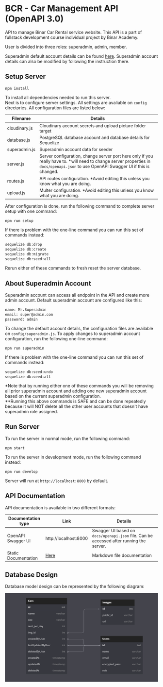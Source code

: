 # BCR - Car Management API (OpenAPI 3.0)

API to manage Binar Car Rental service website. This API is a part of fullstack development course individual project by Binar Academy.  
  
User is divided into three roles: superadmin, admin, member.  

Superadmin default account details can be found [here](#about-superadmin-account). Superadmin account details can also be modified by following the instruction there.

## Setup Server

    npm install

To install all dependencies needed to run this server.  
Next is to configure server settings. All settings are avaliable on `config` directories. All configuration files are listed below:

| Filename | Details |
|--|--|
| cloudinary.js | Cloudinary account secrets and upload picture folder target |
| database.js | PostgreSQL database account and database details for Sequelize |
| superadmin.js | Superadmin account data for seeder |
| server.js | Server configuration, change server port here only if you really have to. *will need to change server properties in `docs/openapi.json` to use OpenAPI Swagger UI if this is changed. |
| routes.js  | API routes configuration. *Avoid editing this unless you know what you are doing. |
| upload.js | Multer configuration. *Avoid editing this unless you know what you are doing. |

After configuration is done, run the following command to complete server setup with one command:

    npm run setup

If there is problem with the one-line command you can run this set of commands instead:

    sequelize db:drop
    sequelize db:create
    sequelize db:migrate
    sequelize db:seed:all

Rerun either of these commands to fresh reset the server database.

## About Superadmin Account

Superadmin account can access all endpoint in the API and create more admin account. Default superadmin account are configured like this:

    name: Mr.Superadmin
    email: super@admin.com
    password: admin

To change the default account details, the configuration files are available on `config/superadmin.js`. To apply changes to superadmin account configuration, run the following one-line command:

    npm run superadmin

If there is problem with the one-line command you can run this set of commands instead:
    
    sequelize db:seed:undo
    sequelize db:seed:all

*Note that by running either one of these commands you will be removing all prior superadmin account and adding one new superadmin account based on the current superadmin configuration.  
**Running this above commands is SAFE and can be done repeatedly because it will NOT delete all the other user accounts that doesn't have superadmin role assigned.

## Run Server

To run the server in normal mode, run the following command:

    npm start

To run the server in development mode, run the following command instead:

    npm run develop

Server will run at `http://localhost:8000` by default.

## API Documentation

API documentation is available in two different formats:

| Documentation type | Link | Details |
|--|--|--|
| OpenAPI Swagger UI | http://localhost:8000 | Swagger UI based on `docs/openapi.json` file. Can be accessed after running the server. |
| Static Documentation | [Here](/docs) | Markdown file documentation |

## Database Design

Database model design can be represented by the following diagram:

![erd image](/docs/erd.png)

